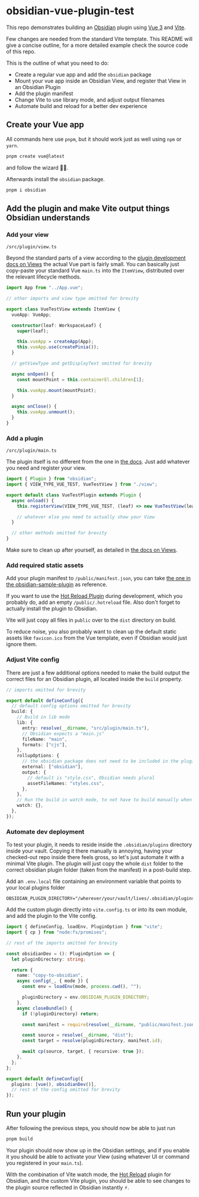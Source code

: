 # obsidian-vue-plugin-test

This repo demonstrates building an [Obsidian](https://obsidian.md/) plugin using [Vue 3](https://vuejs.org/) and [Vite](https://vitejs.dev/).

Few changes are needed from the standard Vite template. This README will give a concise outline, for a more detailed example check the source code of this repo.

This is the outline of what you need to do:

- Create a regular vue app and add the `obsidian` package
- Mount your vue app inside an Obsidian View, and register that View in an Obsidian Plugin
- Add the plugin manifest
- Change Vite to use library mode, and adjust output filenames
- Automate build and reload for a better dev experience

## Create your Vue app

All commands here use `pnpm`, but it should work just as well using `npm` or `yarn`.

```bash
pnpm create vue@latest
```

and follow the wizard 🧙‍♂️.

Afterwards install the `obsidian` package.

```bash
pnpm i obsidian
```

## Add the plugin and make Vite output things Obsidian understands

### Add your view

`/src/plugin/view.ts`

Beyond the standard parts of a view according to the [plugin development docs on Views](https://docs.obsidian.md/Plugins/User+interface/Views) the actual Vue part is fairly small. You can basically just copy-paste your standard Vue `main.ts` into the `ItemView`, distributed over the relevant lifecycle methods.

```ts
import App from "../App.vue";

// other imports and view type omitted for brevity

export class VueTestView extends ItemView {
  vueApp: VueApp;

  constructor(leaf: WorkspaceLeaf) {
    super(leaf);

    this.vueApp = createApp(App);
    this.vueApp.use(createPinia());
  }

  // getViewType and getDisplayText omitted for brevity

  async onOpen() {
    const mountPoint = this.containerEl.children[1];

    this.vueApp.mount(mountPoint);
  }

  async onClose() {
    this.vueApp.unmount();
  }
}
```

### Add a plugin

`/src/plugin/main.ts`

The plugin itself is no different from the one in [the docs](https://docs.obsidian.md/Plugins/User+interface/Views). Just add whatever you need and register your view.

```ts
import { Plugin } from "obsidian";
import { VIEW_TYPE_VUE_TEST, VueTestView } from "./view";

export default class VueTestPlugin extends Plugin {
  async onload() {
    this.registerView(VIEW_TYPE_VUE_TEST, (leaf) => new VueTestView(leaf));

    // whatever else you need to actually show your View
  }

  // other methods omitted for brevity
}
```

Make sure to clean up after yourself, as detailed in [the docs on Views](https://docs.obsidian.md/Plugins/User+interface/Views).

### Add required static assets

Add your plugin manifest to `/public/manifest.json`, you can take [the one in the obsidian-sample-plugin](https://github.com/obsidianmd/obsidian-sample-plugin/blob/master/manifest.json) as reference.

If you want to use the [Hot Reload Plugin](https://github.com/pjeby/hot-reload) during development, which you probably do, add an empty `/public/.hotreload` file. Also don't forget to actually install the plugin to Obsidian.

Vite will just copy all files in `public` over to the `dist` directory on build.

To reduce noise, you also probably want to clean up the default static assets like `favicon.ico` from the Vue template, even if Obsidian would just ignore them.

### Adjust Vite config

There are just a few additional options needed to make the build output the correct files for an Obsidian plugin, all located inside the `build` property.

```ts
// imports omitted for brevity

export default defineConfig({
  // default config options omitted for brevity
  build: {
    // Build in lib mode
    lib: {
      entry: resolve(__dirname, "src/plugin/main.ts"),
      // Obsidian expects a "main.js"
      fileName: "main",
      formats: ["cjs"],
    },
    rollupOptions: {
      // the obsidian package does not need to be included in the plugin
      external: ["obsidian"],
      output: {
        // default is "style.css", Obsidian needs plural
        assetFileNames: "styles.css",
      },
    },
    // Run the build in watch mode, to not have to build manually when making changes
    watch: {},
  },
});
```

### Automate dev deployment

To test your plugin, it needs to reside inside the `.obsidian/plugins` directory inside your vault. Copying it there manually is annoying, having your checked-out repo inside there feels gross, so let's just automate it with a minimal Vite plugin. The plugin will just copy the whole `dist` folder to the correct obsidian plugin folder (taken from the manifest) in a post-build step.

Add an `.env.local` file containing an environment variable that points to your local plugins folder

```env
OBSIDIAN_PLUGIN_DIRECTORY="/wherever/your/vault/lives/.obsidian/plugins"
```

Add the custom plugin directly into `vite.config.ts` or into its own module, and add the plugin to the Vite config.

```ts
import { defineConfig, loadEnv, PluginOption } from "vite";
import { cp } from "node:fs/promises";

// rest of the imports omitted for brevity

const obsidianDev = (): PluginOption => {
  let pluginDirectory: string;

  return {
    name: "copy-to-obsidian",
    async config(_, { mode }) {
      const env = loadEnv(mode, process.cwd(), "");

      pluginDirectory = env.OBSIDIAN_PLUGIN_DIRECTORY;
    },
    async closeBundle() {
      if (!pluginDirectory) return;

      const manifest = require(resolve(__dirname, "public/manifest.json"));

      const source = resolve(__dirname, "dist");
      const target = resolve(pluginDirectory, manifest.id);

      await cp(source, target, { recursive: true });
    },
  };
};

export default defineConfig({
  plugins: [vue(), obsidianDev()],
  // rest of the config omitted for brevity
});
```

## Run your plugin

After following the previous steps, you should now be able to just run

```bash
pnpm build
```

Your plugin should now show up in the Obsidian settings, and if you enable it you should be able to activate your View (using whatever UI or command you registered in your `main.ts`).

With the combination of Vite watch mode, the [Hot Reload](https://github.com/pjeby/hot-reload) plugin for Obsidian, and the custom Vite plugin, you should be able to see changes to the plugin source reflected in Obsidian instantly ⚡.
